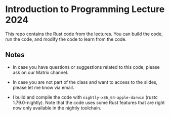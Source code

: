 # Introduction to Programming Lecture 2024

This repo contains the Rust code from the lectures.
You can build the code, run the code, and modify the code to learn
from the code.

## Notes

- In case you have questions or suggestions related to this code, please ask on our Matrix channel.

- In case you are not part of the class and want to access to the slides, please let me know via email.

- I build and compile the code with `nightly-x86_64-apple-darwin` (rustc 1.79.0-nightly). Note that the code uses some Rust features that are right now only available in the nightly toolchain.
